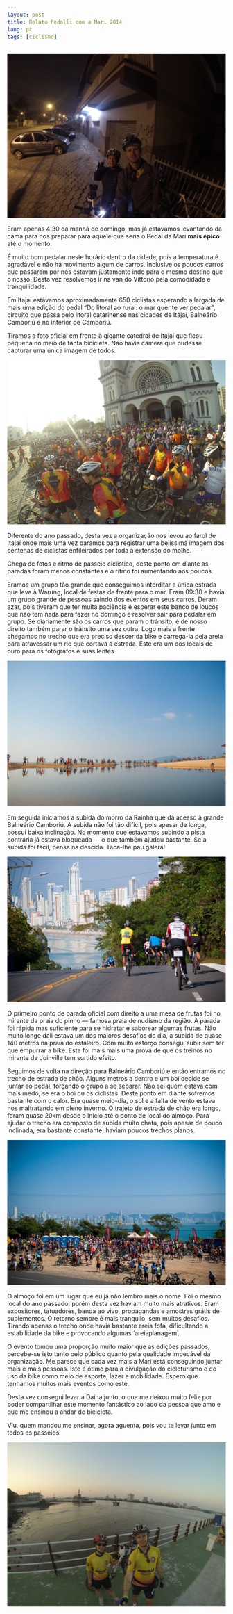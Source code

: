 ```yaml
---
layout: post
title: Relato Pedalli com a Mari 2014
lang: pt
tags: [ciclismo]
---
```


![](/public/images/2014/09/G0272787.jpg)

Eram apenas 4:30 da manhã de domingo, mas já estávamos levantando da cama para nos preparar para aquele que seria o Pedal da Mari **mais épico** até o momento.
  
É muito bom pedalar neste horário dentro da cidade, pois a temperatura é agradável e não há movimento algum de carros. Inclusive os poucos carros que passaram por nós estavam justamente indo para o mesmo destino que o nosso. Desta vez resolvemos ir na van do Vittorio pela comodidade e tranquilidade.

Em Itajaí estávamos aproximadamente 650 ciclistas esperando a largada de mais uma edição do pedal &#8220;Do litoral ao rural: o mar quer te ver pedalar&#8221;, circuito que passa pelo litoral catarinense nas cidades de Itajaí, Balneário Camboriú e no interior de Camboriú.

Tiramos a foto oficial em frente à gigante catedral de Itajaí que ficou pequena no meio de tanta bicicleta. Não havia câmera que pudesse capturar uma única imagem de todos.

![](/public/images/2014/09/G0332813.jpg)

Diferente do ano passado, desta vez a organização nos levou ao farol de Itajaí onde mais uma vez paramos para registrar uma belíssima imagem dos centenas de ciclistas enfileirados por toda a extensão do molhe.

Chega de fotos e ritmo de passeio ciclístico, deste ponto em diante as paradas foram menos constantes e o ritmo foi aumentando aos poucos.

Eramos um grupo tão grande que conseguimos interditar a única estrada que leva à Warung, local de festas de frente para o mar. Eram 09:30 e havia um grupo grande de pessoas saindo dos eventos em seus carros. Deram azar, pois tiveram que ter muita paciência e esperar este banco de loucos que não tem nada para fazer no domingo e resolver sair para pedalar em grupo. Se diariamente são os carros que param o trânsito, é de nosso direito também parar o trânsito uma vez outra. Logo mais a frente chegamos no trecho que era preciso descer da bike e carregá-la pela areia para atravessar um rio que cortava a estrada. Este era um dos locais de ouro para os fotógrafos e suas lentes.

![](/public/images/2014/09/10443227_830216556996554_9051849637968899984_o.jpg)

Em seguida iniciamos a subida do morro da Rainha que dá acesso à grande Balneário Camboriú. A subida não foi tão difícil, pois apesar de longa, possui baixa inclinação. No momento que estávamos subindo a pista contrária já estava bloqueada — o que também ajudou bastante. Se a subida foi fácil, pensa na descida. Taca-lhe pau galera! 

![](/public/images/2014/09/10636929_830221750329368_5882337742018771635_o.jpg)

O primeiro ponto de parada oficial com direito a uma mesa de frutas foi no mirante da praia do pinho — famosa praia de nudismo da região. A parada foi rápida mas suficiente para se hidratar e saborear algumas frutas. Não muito longe dali estava um dos maiores desafios do dia, a subida de quase 140 metros na praia do estaleiro. Com muito esforço consegui subir sem ter que empurrar a bike. Esta foi mais mais uma prova de que os treinos no mirante de Joinville tem surtido efeito.

Seguimos de volta na direção para Balneário Camboriú e então entramos no trecho de estrada de chão. Alguns metros a dentro e um boi decide se juntar ao pedal, forçando o grupo a se separar. Não sei quem estava com mais medo, se era o boi ou os ciclistas. Deste ponto em diante sofremos bastante com o calor. Era quase meio-dia, o sol e a falta de vento estava nos maltratando em pleno inverno. O trajeto de estrada de chão era longo, foram quase 20km desde o início até o ponto de local do almoço. Para ajudar o trecho era composto de subida muito chata, pois apesar de pouco inclinada, era bastante constante, haviam poucos trechos planos.

![](/public/images/2014/09/10575457_830297586988451_2414822373974264673_o.jpg)

O almoço foi em um lugar que eu já não lembro mais o nome. Foi o mesmo local do ano passado, porém desta vez haviam muito mais atrativos. Eram expositores, tatuadores, banda ao vivo, propagandas e amostras grátis de suplementos. O retorno sempre é mais tranquilo, sem muitos desafios. Tirando apenas o trecho onde havia bastante areia fofa, dificultando a estabilidade da bike e provocando algumas &#8216;areiaplanagem&#8217;.

O evento tomou uma proporção muito maior que as edições passados, percebe-se isto tanto pelo público quanto pela qualidade impecável da organização. Me parece que cada vez mais a Mari está conseguindo juntar mais e mais pessoas. Isto é ótimo para a divulgação do cicloturismo e do uso da bike como meio de esporte, lazer e mobilidade. Espero que tenhamos muitos mais eventos como este. 

Desta vez consegui levar a Daina junto, o que me deixou muito feliz por poder compartilhar este momento fantástico ao lado da pessoa que amo e que me ensinou a andar de bicicleta.
  
Viu, quem mandou me ensinar, agora aguenta, pois vou te levar junto em todos os passeios.

![](/public/images/2014/09/G0392874.jpg)